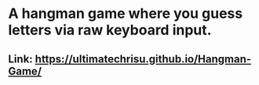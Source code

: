 # A hangman game where you guess letters via raw keyboard input.
## Link: https://ultimatechrisu.github.io/Hangman-Game/
